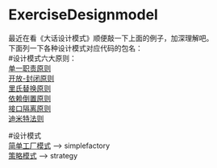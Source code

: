 # ExerciseDesignmodel
最近在看《大话设计模式》顺便敲一下上面的例子，加深理解吧。<br>
下面列一下各种设计模式对应代码的包名：<br>
#设计模式六大原则：<br>
[单一职责原则](https://blog.csdn.net/wangxp423/article/details/80349273)<br>
[开放-封闭原则](https://blog.csdn.net/wangxp423/article/details/80361384)<br>
[里氏替换原则](https://blog.csdn.net/wangxp423/article/details/80364509)<br>
[依赖倒置原则](https://blog.csdn.net/wangxp423/article/details/80362902)<br>
[接口隔离原则](https://blog.csdn.net/wangxp423/article/details/80366212)<br>
[迪米特法则](https://blog.csdn.net/wangxp423/article/details/80365515)<br>

#设计模式<br>
[简单工厂模式](https://blog.csdn.net/wangxp423/article/details/80336828) --> simplefactory<br>
[策略模式](https://blog.csdn.net/wangxp423/article/details/80347079) --> strategy<br>

